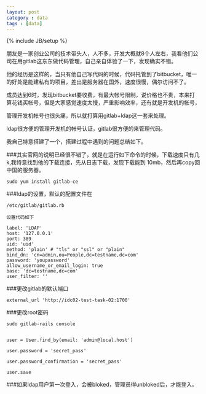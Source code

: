 ```yaml
---
layout: post
category : data 
tags : [data]
---
```

{% include JB/setup %}


朋友是一家创业公司的技术带头人，人不多，开发大概就8个人左右，我看他们公司在用gitlab这东东做代码管理，自己亲自体验了一下，发现确实不错。

他的经历是这样的，当只有他自己写代码的时候，代码托管到了bitbucket，唯一的好处是能建私有的项目，差出是服务器在国外，速度很慢，偶尔访问不了。

成员达到6时，发现bitbucket要收费，有最大帐号限制，说价格也不贵，本来打算花钱买帐号，但是大家感觉速度太慢，严重影响效率，还有就是开发机的帐号，

管理开发机帐号也很头痛，所以就打算用gitlab+ldap这一套来处理。


ldap很方便的管理开发机的帐号认证，gitlab很方便的来管理代码。


我自己特意搭建了一个，搭建过程中遇到的问题总结如下。

###其实官网的说明已经很不错了，就是在运行如下命令的时候，下载速度只有几k,我特意找到他的下载连接，先从日志下载，发现下载能到 10mb，然后再copy回中国的服务器。

    sudo yum install gitlab-ce

###ldap的设置，默认的配置文件在 

    /etc/gitlab/gitlab.rb 

    设置代码如下
        
    label: 'LDAP'
    host: '127.0.0.1'
    port: 389
    uid: 'uid'
    method: 'plain' # "tls" or "ssl" or "plain"
    bind_dn: 'cn=admin,ou=People,dc=testname,dc=com'
    password: 'youpassword'
    allow_username_or_email_login: true
    base: 'dc=testname,dc=com'
    user_filter: ''


###更改gitlab的默认端口

    external_url 'http://idc02-test-task-02:1700'

###更改root密码

    sudo gitlab-rails console


    user = User.find_by(email: 'admin@local.host')

    user.password = 'secret_pass'

    user.password_confirmation = 'secret_pass'

    user.save

###如果ldap用户第一次登入，会被bloked，管理员得unbloked后，才能登入。



